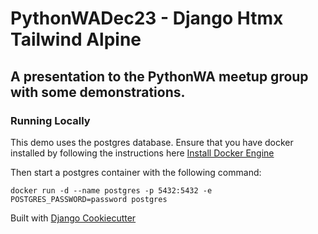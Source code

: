 # PythonWADec23 - Django Htmx Tailwind Alpine

## A presentation to the PythonWA meetup group with some demonstrations.

### Running Locally

This demo uses the postgres database. Ensure that you have docker installed by following the instructions here [Install Docker Engine](https://docs.docker.com/engine/install/)

Then start a postgres container with the following command:

`docker run -d --name postgres -p 5432:5432 -e POSTGRES_PASSWORD=password postgres`


Built with [Django Cookiecutter](https://github.com/imAsparky/django-cookiecutter)